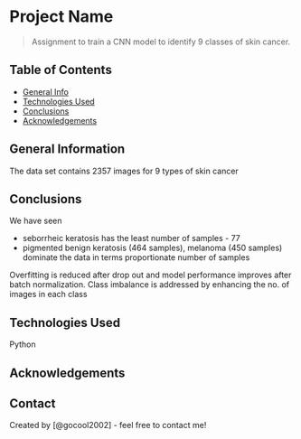 # Project Name
> Assignment to train a CNN model to identify 9 classes of skin cancer.


## Table of Contents
* [General Info](#general-information)
* [Technologies Used](#technologies-used)
* [Conclusions](#conclusions)
* [Acknowledgements](#acknowledgements)

<!-- You can include any other section that is pertinent to your problem -->

## General Information
The data set contains 2357 images for 9 types of skin cancer

<!-- You don't have to answer all the questions - just the ones relevant to your project. -->

## Conclusions
We have seen
- seborrheic keratosis has the least number of samples - 77
- pigmented benign keratosis (464 samples), melanoma (450 samples) dominate the data in terms proportionate number of samples

Overfitting is reduced after drop out and model performance improves after batch normalization.
Class imbalance is addressed by enhancing the no. of images in each class

<!-- You don't have to answer all the questions - just the ones relevant to your project. -->


## Technologies Used
Python


<!-- As the libraries versions keep on changing, it is recommended to mention the version of library used in this project -->

## Acknowledgements



## Contact
Created by [@gocool2002] - feel free to contact me!


<!-- Optional -->
<!-- ## License -->
<!-- This project is open source and available under the [... License](). -->

<!-- You don't have to include all sections - just the one's relevant to your project -->